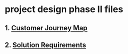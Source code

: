 # project design phase II files

## 1. [Customer Journey Map](https://github.com/IBM-EPBL/IBM-Project-31681-1660204101/blob/main/Project%20Design%20%26%20Planning/Project%20Design%20Phase%20II/customer_journey_map.pdf)
## 2. [Solution Requirements](https://github.com/IBM-EPBL/IBM-Project-31681-1660204101/blob/main/Project%20Design%20%26%20Planning/Project%20Design%20Phase%20II/solution_requirements.pdf)
